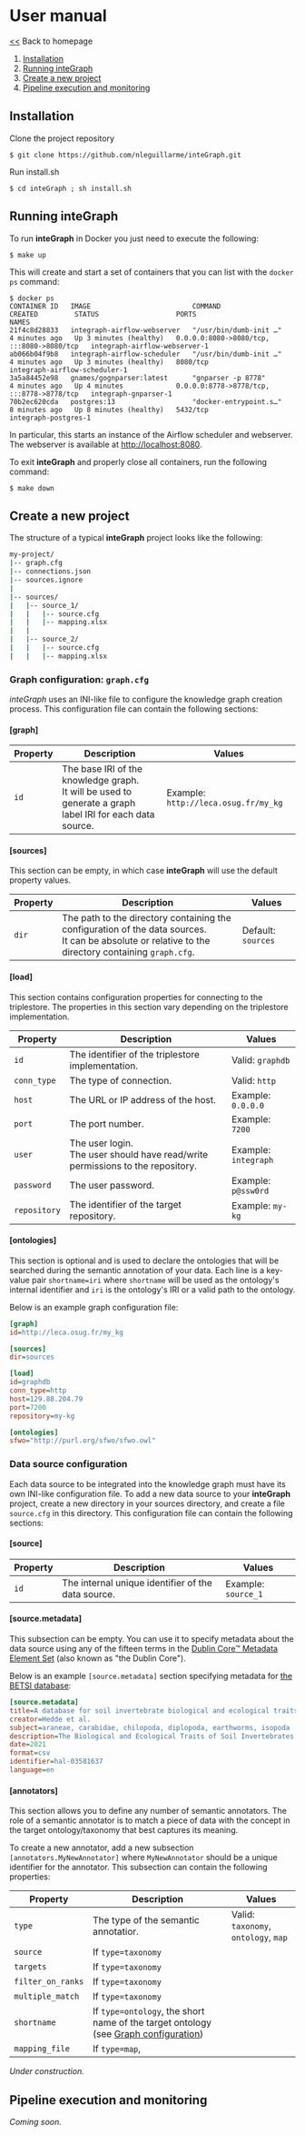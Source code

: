 # User manual

[<<](index.md) Back to homepage

1. [Installation](#installation)
1. [Running inteGraph](#running-integraph)
1. [Create a new project](#create-a-new-project)
1. [Pipeline execution and monitoring](#pipeline-execution-and-monitoring)

## Installation

Clone the project repository
``` console
$ git clone https://github.com/nleguillarme/inteGraph.git
```
Run install.sh
``` console
$ cd inteGraph ; sh install.sh
```

## Running inteGraph

To run **inteGraph** in Docker you just need to execute the following:
``` console
$ make up
```
This will create and start a set of containers that you can list with the `docker ps` command:
``` console
$ docker ps
CONTAINER ID   IMAGE                         COMMAND                  CREATED         STATUS                   PORTS                                       NAMES
21f4c8d28833   integraph-airflow-webserver   "/usr/bin/dumb-init …"   4 minutes ago   Up 3 minutes (healthy)   0.0.0.0:8080->8080/tcp, :::8080->8080/tcp   integraph-airflow-webserver-1
ab066b04f9b8   integraph-airflow-scheduler   "/usr/bin/dumb-init …"   4 minutes ago   Up 3 minutes (healthy)   8080/tcp                                    integraph-airflow-scheduler-1
3a5a84452e98   gnames/gognparser:latest      "gnparser -p 8778"       4 minutes ago   Up 4 minutes             0.0.0.0:8778->8778/tcp, :::8778->8778/tcp   integraph-gnparser-1
70b2ec620cda   postgres:13                   "docker-entrypoint.s…"   8 minutes ago   Up 8 minutes (healthy)   5432/tcp                                    integraph-postgres-1
```
In particular, this starts an instance of the Airflow scheduler and webserver. The webserver is available at [http://localhost:8080](http://localhost:8080).

To exit **inteGraph** and properly close all containers, run the following command:
``` console
$ make down
```

## Create a new project

The structure of a typical **inteGraph** project looks like the following:

``` bash
my-project/
|-- graph.cfg
|-- connections.json
|-- sources.ignore
|
|-- sources/
|   |-- source_1/
|   |   |-- source.cfg
|   |   |-- mapping.xlsx
|   |   
|   |-- source_2/
|   |   |-- source.cfg
|   |   |-- mapping.xlsx
```

### Graph configuration: `graph.cfg`

*inteGraph* uses an INI-like file to configure the knowledge graph creation process. This configuration file can contain the following sections:

#### [graph]

| Property | Description | Values
| --- | --- | --- |
| `id` | The base IRI of the knowledge graph.<br />It will be used to generate a graph label IRI for each data source. | Example: `http://leca.osug.fr/my_kg` |

#### [sources]

This section can be empty, in which case **inteGraph** will use the default property values.

| Property | Description | Values
| --- | --- | --- |
| `dir` | The path to the directory containing the configuration of the data sources.<br /> It can be absolute or relative to the directory containing `graph.cfg`. | Default: `sources` |

#### [load]

This section contains configuration properties for connecting to the triplestore. The properties in this section vary depending on the triplestore implementation.

| Property | Description | Values
| --- | --- | --- |
| `id`         | The identifier of the triplestore implementation. | Valid: `graphdb` |
| `conn_type`  | The type of connection. | Valid: `http` |
| `host`       | The URL or IP address of the host. | Example: `0.0.0.0` |
| `port`       | The port number. | Example: `7200` |
| `user`       | The user login. <br /> The user should have read/write permissions to the repository. | Example: `integraph` |
| `password`   | The user password.   | Example: `p@ssw0rd` |
| `repository` | The identifier of the target repository. | Example: `my-kg` |

#### [ontologies]

This section is optional and is used to declare the ontologies that will be searched during the semantic annotation of your data. Each line is a key-value pair `shortname=iri` where `shortname` will be used as the ontology's internal identifier and `iri` is the ontology's IRI or a valid path to the ontology.

Below is an example graph configuration file:
``` ini
[graph]
id=http://leca.osug.fr/my_kg

[sources]
dir=sources

[load]
id=graphdb
conn_type=http
host=129.88.204.79
port=7200
repository=my-kg

[ontologies]
sfwo="http://purl.org/sfwo/sfwo.owl"
```

### Data source configuration

Each data source to be integrated into the knowledge graph must have its own INI-like configuration file. To add a new data source to your **inteGraph** project, create a new directory in your sources directory, and create a file `source.cfg` in this directory. This configuration file can contain the following sections:

#### [source]

| Property | Description | Values
| --- | --- | --- |
| `id` | The internal unique identifier of the data source. | Example: `source_1` |

#### [source.metadata]

This subsection can be empty. You can use it to specify metadata about the data source using any of the fifteen terms in the [Dublin Core™ Metadata Element Set](https://www.dublincore.org/specifications/dublin-core/dcmi-terms/) (also known as "the Dublin Core").

Below is an example `[source.metadata]` section specifying metadata for [the BETSI database](https://portail.betsi.cnrs.fr/):

``` ini
[source.metadata]
title=A database for soil invertebrate biological and ecological traits
creator=Hedde et al.
subject=araneae, carabidae, chilopoda, diplopoda, earthworms, isopoda
description=The Biological and Ecological Traits of Soil Invertebrates database (BETSI, https://portail.betsi.cnrs.fr/) is a European database dedicated specifically to soil organisms’ traits.
date=2021
format=csv
identifier=hal-03581637
language=en
```

#### [annotators]

This section allows you to define any number of semantic annotators. The role of a semantic annotator is to match a piece of data with the concept in the target ontology/taxonomy that best captures its meaning.

To create a new annotator, add a new subsection `[annotators.MyNewAnnotator]` where `MyNewAnnotator` should be a unique identifier for the annotator. This subsection can contain the following properties:

| Property | Description | Values
| --- | --- | --- |
| `type` | The type of the semantic annotatior. | Valid: `taxonomy`, `ontology`, `map` |
| `source` | If `type=taxonomy` |  |
| `targets` | If `type=taxonomy` |  |
| `filter_on_ranks` | If `type=taxonomy` |  |
| `multiple_match` | If `type=taxonomy` |  |
| `shortname` | If `type=ontology`, the short name of the target ontology (see [Graph configuration](#ontologies)) |  |
| `mapping_file` | If `type=map`,  |  |

*Under construction.*

## Pipeline execution and monitoring

*Coming soon.*
